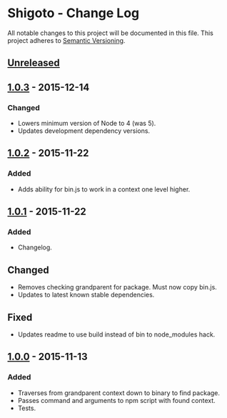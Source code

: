 # Shigoto - Change Log
All notable changes to this project will be documented in this file.
This project adheres to [Semantic Versioning](http://semver.org/).

## [Unreleased]

## [1.0.3] - 2015-12-14
### Changed
- Lowers minimum version of Node to 4 (was 5).
- Updates development dependency versions.

## [1.0.2] - 2015-11-22
### Added
- Adds ability for bin.js to work in a context one level higher.

## [1.0.1] - 2015-11-22
### Added
- Changelog.

## Changed
- Removes checking grandparent for package. Must now copy bin.js.
- Updates to latest known stable dependencies.

## Fixed
- Updates readme to use build instead of bin to node_modules hack.

## [1.0.0] - 2015-11-13
### Added
- Traverses from grandparent context down to binary to find package.
- Passes command and arguments to npm script with found context.
- Tests.

[Unreleased]: https://github.com/ninja/shigoto/compare/1.0.3...develop
[1.0.3]: https://github.com/ninja/shigoto/compare/1.0.2...1.0.3
[1.0.2]: https://github.com/ninja/shigoto/compare/1.0.1...1.0.2
[1.0.1]: https://github.com/ninja/shigoto/compare/1.0.0...1.0.1
[1.0.0]: https://github.com/ninja/shigoto/compare/1.0.0
